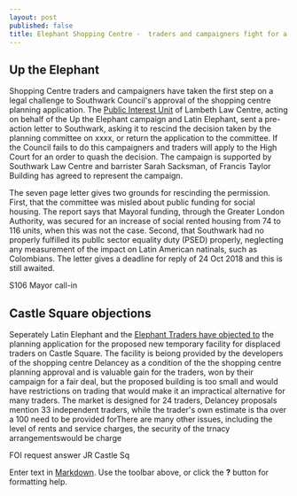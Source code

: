 ```yaml
---
layout: post
published: false
title: Elephant Shopping Centre -  traders and campaigners fight for a fair deal
---
```


## Up the Elephant

Shopping Centre traders and campaigners have taken the first step on a legal challenge to Southwark Council's approval of the shopping centre planning application.  The [Public Interest Unit](http://www.pilu.org.uk/paul-heron/) of Lambeth Law Centre, acting on behalf of the Up the Elephant campaign and Latin Elephant, sent a pre-action letter to Southwark, asking it to rescind the decision taken by the planning committee on xxxx, or return the application to the committee.  If the Council fails to do this campaigners and traders will apply to the High Court for an order to quash the decision.  The campaign is supported by Southwark Law Centre and barrister Sarah Sacksman, of Francis Taylor Building has agreed to represent the campaign.

The seven page letter gives two grounds for rescinding the permission. First, that the committee was misled about public funding for social housing. The report says that Mayoral funding, through the Greater London Authority, was secured for an increase of social rented housing from 74 to 116 units, when this was not the case.  Second, that Southwark had no properly fulfilled its publIc sector equality duty (PSED) properly, neglecting any measurement of the impact on Latin American natinals, such as Colombians.  The letter gives a deadline for reply of 24 Oct 2018 and this is still awaited.

S106
Mayor call-in

## Castle Square objections

Seperately Latin Elephant and the [Elephant Traders have objected to](https://planning.southwark.gov.uk/online-applications/applicationDetails.do?activeTab=neighbourComments&keyVal=_STHWR_DCAPR_9578882) the planning application for the proposed new temporary facility for displaced traders on Castle Square.  The facility is beiong provided by the developers of the shopping centre Delancey as a condition of the the shopping centre planning approval  and is valuable gain for the traders, won by their campaign for a fair deal, but the proposed building is too small and would have restrictions on trading that would make it an impractical alternative for many traders.  The market is designed for 24 traders, Delancey proposals mention 33 independent traders, while the trader's own estimate is tha over a 100 need to be provided forThere are many other issues, including the level of rents and service charges, the security of the trnacy arrangementswould be charge  



FOI request answer
JR 
Castle Sq




Enter text in [Markdown](http://daringfireball.net/projects/markdown/). Use the toolbar above, or click the **?** button for formatting help.
